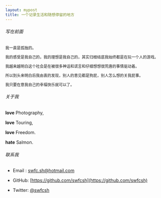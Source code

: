 ```yaml
---
layout: mypost
title: 一个记录生活和随想停留的地方
---
```


###### 写在前面

<p style="font-size: 12px;">
我一直是孤独的。
</p>
<p style="font-size: 12px;">
我的感受是我自己的，我的理想是我自己的，其实归根结底我始终都是在玩一个人的游戏。
</p>
<p style="font-size: 12px;">
我越来越明白这个社会是在被很多神话和谎言和仔细想想很荒唐的事情驱动着。
</p>
<p style="font-size: 12px;">
所以到头来明白后我由衷的发现，别人的意见都是狗屁，别人怎么想的关我屁事。
</p>
<p style="font-size: 12px;">
我只要在意我自己的幸福快乐就可以了。
</p>


###### 关于我

**love** Photography,

**love** Touring,

**love** Freedom.

**hate** Salmon.


###### 联系我

- Email&nbsp;: [swfc.sh@hotmail.com](mailto:swfc.sh@hotmail.com)

- GitHub: [https://github.com/swfcsh](https://github.com/swfcsh)

- Twitter: [@swfcsh](https://twitter.com/swfcsh)
